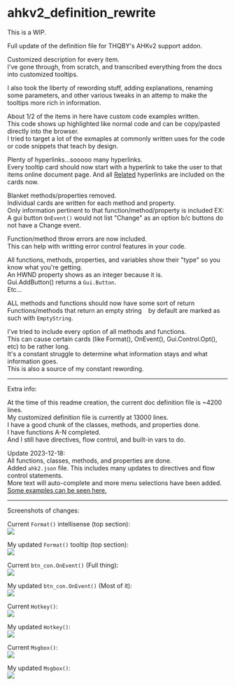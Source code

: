 # ahkv2_definition_rewrite

This is a WIP.

Full update of the definition file for THQBY's AHKv2 support addon.

Customized description for every item.  
I've gone through, from scratch, and transcribed everything from the docs into customized tooltips.  

I also took the liberty of rewording stuff, adding explanations, renaming some parameters, and other various tweaks in an attemp to make the tooltips more rich in information.

About 1/2 of the items in here have custom code examples written.  
This code shows up highlighted like normal code and can be copy/pasted directly into the browser.  
I tried to target a lot of the exmaples at commonly written uses for the code or code snippets that teach by design.  

Plenty of hyperlinks...sooooo many hyperlinks.  
Every tooltip card should now start with a hyperlink to take the user to that items online document page.
And all [Related](https://i.imgur.com/jTspzk9.png) hyperlinks are included on the cards now.

Blanket methods/properties removed.  
Individual cards are written for each method and property.  
Only information pertinent to that function/method/property is included
EX: A gui button `OnEvent()` would not list "Change" as an option b/c buttons do not have a Change event.  

Function/method throw errors are now included.  
This can help with writting error control features in your code.

All functions, methods, properties, and variables show their "type" so you know what you're getting.  
An HWND property shows as an integer because it is.  
Gui.AddButton() returns a `Gui.Button`.  
Etc...

ALL methods and functions should now have some sort of return
Functions/methods that return an empty string ` ` by default are marked as such with `EmptyString`.  

I've tried to include every option of all methods and functions.  
This can cause certain cards (like Format(), OnEvent(), Gui.Control.Opt(), etc) to be rather long.  
It's a constant struggle to determine what information stays and what information goes.  
This is also a source of my constant rewording.

***

Extra info: 

At the time of this readme creation, the current doc definition file is ~4200 lines.  
My customized definition file is currently at 13000 lines.  
I have a good chunk of the classes, methods, and properties done.  
I have functions A-N completed.  
And I still have directives, flow control, and built-in vars to do.

Update 2023-12-18:  
All functions, classes, methods, and properties are done.  
Added `ahk2.json` file. This includes many updates to directives and flow control statements.  
More text will auto-complete and more menu selections have been added.  
[Some examples can be seen here.](https://i.imgur.com/lQGyN2g.mp4)
***

Screenshots of changes:

Current `Format()` intellisense (top section):  
![](https://i.imgur.com/1MCWJRk.png)  

My updated `Format()` tooltip (top section):  
![](https://i.imgur.com/7JXsphO.png)  

Current `btn_con.OnEvent()` (Full thing):  
![](https://i.imgur.com/GFkv1bc.png)  

My updated `btn_con.OnEvent()` (Most of it):  
![](https://i.imgur.com/VL69DsQ.png)  

Current `Hotkey()`:  
![](https://i.imgur.com/9IFplwe.png)

My updated `Hotkey()`:  
![](https://i.imgur.com/Yo2OvpI.png)

Current `Msgbox()`:  
![](https://i.imgur.com/LoCx8k6.png)

My updated `Msgbox()`:  
![](https://i.imgur.com/NkuYYKZ.png)
